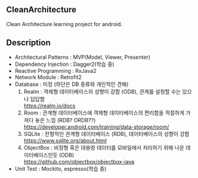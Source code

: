 ## CleanArchitecture
Clean Architecture learning project for android.

## Description
- Architectural Patterns : MVP(Model, Viewer, Presenter)
- Dependency Injection : Dagger2(학습 중)
- Reactive Programming : RxJava2
- Network Module : Retrofit2
- Database : 미정 (하단은 DB 종류와 개인적인 견해)
  1. Realm : 객체형 데이터베이스의 성향이 강함 (ODB), 관계를 설정할 수는 있으나 답답함<br>
     https://realm.io/docs
  2. Room : 관계형 데이터베이스에 객체형 데이터베이스의 편리함을 적절하게 가져다 놓은 느낌 (RDB? ORDB??)<br>
     https://developer.android.com/training/data-storage/room/
  3. SQLite : 전형적인 관계형 데이터베이스 (RDB), 데이터베이스의 성향이 강함<br>
     https://www.sqlite.org/about.html
  4. ObjectBox : 비정형 혹은 대용량 데이터를 모바일에서 처리하기 위해 나온 데이터베이스인듯 (ODB)<br>
     https://github.com/objectbox/objectbox-java
- Unit Test : Mockito, espresso(학습 중)
